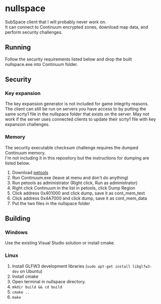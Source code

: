 # nullspace
SubSpace client that I will probably never work on.  
It can connect to Continuum encrypted zones, download map data, and perform security challenges.  

## Running
Follow the security requirements listed below and drop the built nullspace.exe into Continuum folder.  

## Security
### Key expansion
The key expansion generator is not included for game integrity reasons.  
The client can still be run on servers you have access to by putting the same scrty1 file in the nullspace folder that exists on the server. May not work if the server uses connected clients to update their scrty1 file with key expansion challenges.   

### Memory
The security executable checksum challenge requires the dumped Continuum memory.  
I'm not including it in this repository but the instructions for dumping are listed below.  

1. Download [petools](https://github.com/petoolse/petools/releases)
2. Run Continuum.exe (leave at menu and don't do anything)
3. Run petools as administrator (Right click, Run as administrator)
4. Right click Continuum in the list in petools, click Dump Region
5. Click address 0x401000 and click dump, save it as cont_mem_text
6. Click address 0x4A7000 and click dump, save it as cont_mem_data
7. Put the two files in the nullspace folder

## Building
### Windows
Use the existing Visual Studio solution or install cmake.

### Linux
1. Install GLFW3 development libraries (`sudo apt-get install libglfw3-dev` on Ubuntu)
2. Install cmake
3. Open terminal in nullspace directory.
4. `mkdir build && cd build`
5. `cmake ..`
6. `make`
